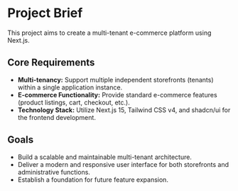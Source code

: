 # Project Brief

This project aims to create a multi-tenant e-commerce platform using Next.js.

## Core Requirements

- **Multi-tenancy:** Support multiple independent storefronts (tenants) within a single application instance.
- **E-commerce Functionality:** Provide standard e-commerce features (product listings, cart, checkout, etc.).
- **Technology Stack:** Utilize Next.js 15, Tailwind CSS v4, and shadcn/ui for the frontend development.

## Goals

- Build a scalable and maintainable multi-tenant architecture.
- Deliver a modern and responsive user interface for both storefronts and administrative functions.
- Establish a foundation for future feature expansion.
